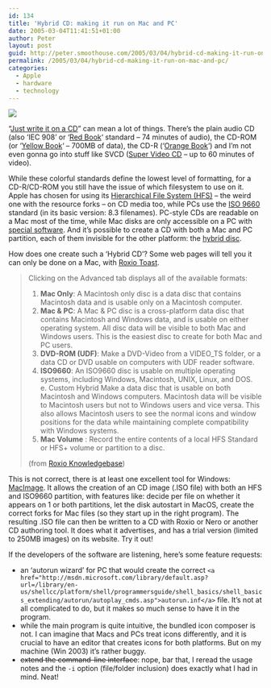 ```yaml
---
id: 134
title: 'Hybrid CD: making it run on Mac and PC'
date: 2005-03-04T11:41:51+01:00
author: Peter
layout: post
guid: http://peter.smoothouse.com/2005/03/04/hybrid-cd-making-it-run-on-mac-and-pc/
permalink: /2005/03/04/hybrid-cd-making-it-run-on-mac-and-pc/
categories:
  - Apple
  - hardware
  - technology
---
```

![](http://www.pixagogo.com/S5vpfnjbBPdPnM5L7iqZ30Sp52!Mf6sSkG58OGHUEW-4d0WKAoQ31C3ZT9ATPmP1uxhyid13JncsCMfjyCZVA3Mqpo7etXzeYcO4ZePeNyIktAsBLwQfiT-u2guHxxNDHAkwzbTwP5sv6c5mjHyMRiUg__/macdisk.jpg)

&#8220;[Just write it on a CD](http://en.wikipedia.org/wiki/Compact_Disc)&#8221; can mean a lot of things. There&#8217;s the plain audio CD (also &#8216;IEC 908&#8217; or &#8216;[Red Book](http://en.wikipedia.org/wiki/Red_Book_%28audio_CD_standard%29)&#8216; standard &#8211; 74 minutes of audio), the CD-ROM (or &#8216;[Yellow Book](http://en.wikipedia.org/wiki/CD-ROM)&#8216; &#8211; 700MB of data), the CD-R (&#8216;[Orange Book](http://en.wikipedia.org/wiki/CD-R)&#8216;) and I&#8217;m not even gonna go into stuff like SVCD ([Super Video CD](http://en.wikipedia.org/wiki/SVCD) &#8211; up to 60 minutes of video).

While these colorful standards define the lowest level of formatting, for a CD-R/CD-ROM you still have the issue of which filesystem to use on it. Apple has chosen for using its [Hierarchical File System (HFS)](http://en.wikipedia.org/wiki/Hierarchical_File_System) &#8211; the weird one with the resource forks &#8211; on CD media too, while PCs use the [ISO 9660](http://en.wikipedia.org/wiki/ISO_9660) standard (in its basic version: 8.3 filenames). PC-style CDs are readable on a Mac most of the time, while Mac disks are only accessible on a PC with [special software](http://www.macwindows.com/disks2.html). And it&#8217;s possible to create a CD with both a Mac and PC partition, each of them invisible for the other platform: the [hybrid disc](http://www.roxio.com/en/support/toast/toasthybrid.jhtml).  
<!--more-->

  
How does one create such a &#8216;Hybrid CD&#8217;? Some web pages will tell you it can only be done on a Mac, with [Roxio Toast](http://www.roxio.com/en/products/toast/).

> Clicking on the Advanced tab displays all of the available formats:
> 
>   1. **Mac Only**: A Macintosh only disc is a data disc that contains Macintosh data and is usable only on a Macintosh computer. 
>   2. **Mac & PC**: A Mac & PC disc is a cross-platform data disc that contains Macintosh and Windows data, and is usable on either operating system. All disc data will be visible to both Mac and Windows users. This is the easiest disc to create for both Mac and PC users. 
>   3. **DVD-ROM (UDF)**: Make a DVD-Video from a VIDEO_TS folder, or a data CD or DVD usable on computers with UDF reader software. 
>   4. **ISO9660**: An ISO9660 disc is usable on multiple operating systems, including Windows, Macintosh, UNIX, Linux, and DOS.  
>     e. Custom Hybrid Make a data disc that is usable on both Macintosh and Windows computers. Macintosh data will be visible to Macintosh users but not to Windows users and vice versa. This also allows Macintosh users to see the normal icons and window positions for the data while maintaining complete compatibility with Windows systems. 
>   5. **Mac Volume** : Record the entire contents of a local HFS Standard or HFS+ volume or partition to a disc.
> 
> (from [Roxio Knowledgebase](http://www.nohold.net/noHoldCust40/Prod_4/KnowledgePortal/KPScripts/amsviewer.asp?docid=7ce8c6e1572d44298e52ef05923e0383_721200420113.xml&amsstatsid=1145254))

This is not correct, there is at least one excellent tool for Windows: [MacImage](http://www.macdisk.com/macimgen.php3). It allows the creation of an CD image (.ISO file) with both an HFS and ISO9660 partition, with features like: decide per file on whether it appears on 1 or both partitions, let the disk autostart in MacOS, create the correct forks for Mac files (so they start up in the right program). The resulting .ISO file can then be written to a CD with Roxio or Nero or another CD authoring tool. It does what it advertises, and has a trial version (limited to 250MB images) on its website. Try it out!

If the developers of the software are listening, here&#8217;s some feature requests:

  * an &#8216;autorun wizard&#8217; for PC that would create the correct `<a href="http://msdn.microsoft.com/library/default.asp?url=/library/en-us/shellcc/platform/shell/programmersguide/shell_basics/shell_basics_extending/autorun/autoplay_cmds.asp">autorun.inf</a>` file. It&#8217;s not at all complicated to do, but it makes so much sense to have it in the program. 
  * while the main program is quite intuitive, the bundled icon composer is not. I can imagine that Macs and PCs treat icons differently, and it is crucial to have an editor that creates icons for both platforms. But on my machine (Win 2003) it&#8217;s rather buggy. 
  * <strike>extend the command-line interface</strike>: nope, bar that, I reread the usage notes and the `-i` option (file/folder inclusion) does exactly what I had in mind. Neat!
